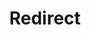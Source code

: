 ﻿---
layout: src/layouts/Redirect.astro
title: Redirect
redirect: https://yamldoc.liuyan.wang/docs/administration/managing-infrastructure/performance/record-a-performance-trace
pubDate:  2023-01-01
navSearch: false
navSitemap: false
navMenu: false
---
